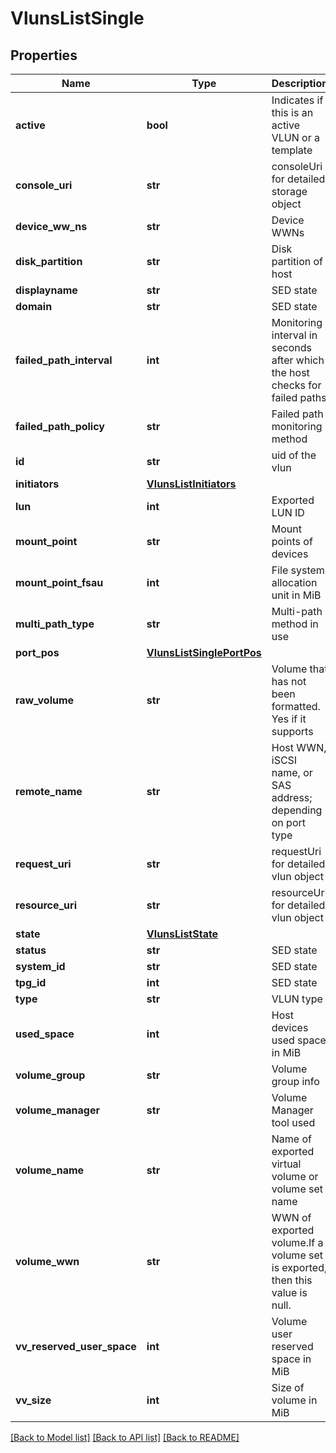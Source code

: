 # VlunsListSingle

## Properties
Name | Type | Description | Notes
------------ | ------------- | ------------- | -------------
**active** | **bool** | Indicates if this is an active VLUN or a template | [optional] 
**console_uri** | **str** | consoleUri for detailed storage object | [optional] 
**device_ww_ns** | **str** | Device WWNs | [optional] 
**disk_partition** | **str** | Disk partition of host | [optional] 
**displayname** | **str** | SED state | [optional] 
**domain** | **str** | SED state | [optional] 
**failed_path_interval** | **int** | Monitoring interval in seconds after which the host checks for failed paths | [optional] 
**failed_path_policy** | **str** | Failed path monitoring method | [optional] 
**id** | **str** | uid of the vlun | [optional] 
**initiators** | [**VlunsListInitiators**](VlunsListInitiators.md) |  | [optional] 
**lun** | **int** | Exported LUN ID | [optional] 
**mount_point** | **str** | Mount points of devices | [optional] 
**mount_point_fsau** | **int** | File system allocation unit in MiB | [optional] 
**multi_path_type** | **str** | Multi-path method in use | [optional] 
**port_pos** | [**VlunsListSinglePortPos**](VlunsListSinglePortPos.md) |  | [optional] 
**raw_volume** | **str** | Volume that has not been formatted. Yes if it supports | [optional] 
**remote_name** | **str** | Host WWN, iSCSI name, or SAS address; depending on port type | [optional] 
**request_uri** | **str** | requestUri for detailed vlun object | [optional] 
**resource_uri** | **str** | resourceUri for detailed vlun object | [optional] 
**state** | [**VlunsListState**](VlunsListState.md) |  | [optional] 
**status** | **str** | SED state | [optional] 
**system_id** | **str** | SED state | [optional] 
**tpg_id** | **int** | SED state | [optional] 
**type** | **str** | VLUN type | [optional] 
**used_space** | **int** | Host devices used space in MiB | [optional] 
**volume_group** | **str** | Volume group info | [optional] 
**volume_manager** | **str** | Volume Manager tool used | [optional] 
**volume_name** | **str** | Name of exported virtual volume or volume set name | [optional] 
**volume_wwn** | **str** | WWN of exported volume.If a volume set is exported, then this value is null. | [optional] 
**vv_reserved_user_space** | **int** | Volume user reserved space in MiB | [optional] 
**vv_size** | **int** | Size of volume in MiB | [optional] 

[[Back to Model list]](../README.md#documentation-for-models) [[Back to API list]](../README.md#documentation-for-api-endpoints) [[Back to README]](../README.md)


